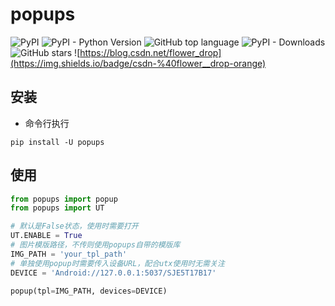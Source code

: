 # popups
![PyPI](https://img.shields.io/pypi/v/popups) ![PyPI - Python Version](https://img.shields.io/pypi/pyversions/popups) ![GitHub top language](https://img.shields.io/github/languages/top/openutx/popups) ![PyPI - Downloads](https://img.shields.io/pypi/dm/popups?style=plastic) ![GitHub stars](https://img.shields.io/github/stars/openutx/popups?style=social) ![https://blog.csdn.net/flower_drop](https://img.shields.io/badge/csdn-%40flower__drop-orange)
## 安装
- 命令行执行
```
pip install -U popups
```
## 使用

```python
from popups import popup
from popups import UT

# 默认是False状态，使用时需要打开
UT.ENABLE = True
# 图片模版路径，不传则使用popups自带的模版库
IMG_PATH = 'your_tpl_path'
# 单独使用popup时需要传入设备URL，配合utx使用时无需关注
DEVICE = 'Android://127.0.0.1:5037/SJE5T17B17'

popup(tpl=IMG_PATH, devices=DEVICE)
```
